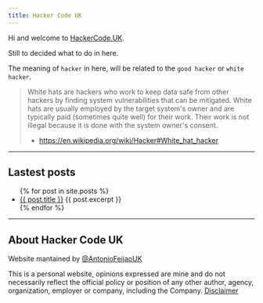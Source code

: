 ```yaml
---
title: Hacker Code UK
---
```


Hi and welcome to [HackerCode.UK](https://hackercode.uk).

Still to decided what to do in here.

The meaning of `hacker` in here, will be related to the `good hacker` or `white hacker`.

> White hats are hackers who work to keep data safe from other hackers by finding system vulnerabilities that can be mitigated.
> White hats are usually employed by the target system's owner and are typically paid (sometimes quite well) for their work.
> Their work is not illegal because it is done with the system owner's consent.
> 
> - <https://en.wikipedia.org/wiki/Hacker#White_hat_hacker>

---

## Lastest posts

<ul>
  {% for post in site.posts %}
    <li>
      <a href="{{ post.url }}">{{ post.title }}</a>
      {{ post.excerpt }}
    </li>
  {% endfor %}
</ul>


---

## About Hacker Code UK

Website mantained by [@AntonioFeijaoUK](https://twitter.com/AntonioFeijaoUK)

This is a personal website, opinions expressed are mine and do not necessarily reflect the official policy or position of any other author, agency, organization, employer or company, including the Company. [Disclaimer](https://www.termsfeed.com/disclaimer/0e56c7daf0ac834444f8be0719e9dfba)
